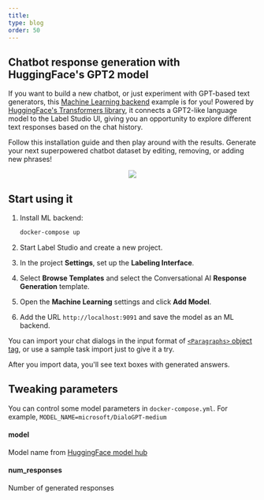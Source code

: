 ```yaml
---
title: 
type: blog
order: 50
---
```


## Chatbot response generation with HuggingFace's GPT2 model

If you want to build a new chatbot, or just experiment with GPT-based text generators, this [Machine Learning backend](/guide/ml.html) example is for you! Powered by [HuggingFace's Transformers library](https://github.com/huggingface/transformers), 
it connects a GPT2-like language model to the Label Studio UI, giving you an opportunity to explore different text responses based on the chat history.


Follow this installation guide and then play around with the results. Generate your next superpowered chatbot dataset by editing, removing, or adding new phrases!


<div style="margin:auto; text-align:center; width:100%"><img src="/images/ml-backend-chatbot.png" style="opacity: 0.7"/></div>

## Start using it

1. Install ML backend:
    ```bash
    docker-compose up
    ```

2. Start Label Studio and create a new project.
   
3. In the project **Settings**, set up the **Labeling Interface**.
   
4. Select **Browse Templates** and select the Conversational AI **Response Generation** template. 

5. Open the **Machine Learning** settings and click **Add Model**. 

6. Add the URL `http://localhost:9091` and save the model as an ML backend.


You can import your chat dialogs in the input format of [`<Paragraphs>` object tag](/tags/paragraphs.html), or use a sample task import just to give it a try.

After you import data, you'll see text boxes with generated answers. 

## Tweaking parameters

You can control some model parameters in `docker-compose.yml`. For example, `MODEL_NAME=microsoft/DialoGPT-medium`

#### model
Model name from [HuggingFace model hub](https://huggingface.co/models?filter=gpt2)

#### num_responses
Number of generated responses
